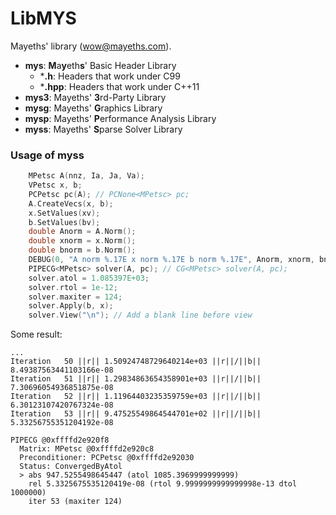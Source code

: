 # LibMYS

Mayeths' library (wow@mayeths.com).

- **mys**: **M**a**y**eth**s**' Basic Header Library
    - ***.h**: Headers that work under C99
    - ***.hpp**: Headers that work under C++11
- **mys3**: Mayeths' **3**rd-Party Library
- **mysg**: Mayeths' **G**raphics Library
- **mysp**: Mayeths' **P**erformance Analysis Library
- **myss**: Mayeths' **S**parse Solver Library

### Usage of myss

```c++
    MPetsc A(nnz, Ia, Ja, Va);
    VPetsc x, b;
    PCPetsc pc(A); // PCNone<MPetsc> pc;
    A.CreateVecs(x, b);
    x.SetValues(xv);
    b.SetValues(bv);
    double Anorm = A.Norm();
    double xnorm = x.Norm();
    double bnorm = b.Norm();
    DEBUG(0, "A norm %.17E x norm %.17E b norm %.17E", Anorm, xnorm, bnorm);
    PIPECG<MPetsc> solver(A, pc); // CG<MPetsc> solver(A, pc);
    solver.atol = 1.085397E+03;
    solver.rtol = 1e-12;
    solver.maxiter = 124;
    solver.Apply(b, x);
    solver.View("\n"); // Add a blank line before view
```

Some result:

```
...
Iteration   50 ||r|| 1.50924748729640214e+03 ||r||/||b|| 8.49387563441103166e-08
Iteration   51 ||r|| 1.29834863654358901e+03 ||r||/||b|| 7.30696054936851875e-08
Iteration   52 ||r|| 1.11964403235359759e+03 ||r||/||b|| 6.30123107420767324e-08
Iteration   53 ||r|| 9.47525549864544701e+02 ||r||/||b|| 5.33256755351204192e-08

PIPECG @0xffffd2e920f8
  Matrix: MPetsc @0xffffd2e920c8
  Preconditioner: PCPetsc @0xffffd2e92030
  Status: ConvergedByAtol
  > abs 947.5255498645447 (atol 1085.3969999999999)
    rel 5.3325675535120419e-08 (rtol 9.9999999999999998e-13 dtol 1000000)
    iter 53 (maxiter 124)
```

